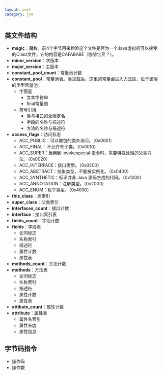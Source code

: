 ```yaml
---
layout: post
category: jvm
---
```


## 类文件结构

- **magic**：魔数。前4个字节用来检验这个文件是否为一个Java虚拟机可以接受的Class文件，它的内容是CAFABABE（咖啡宝贝？）。
- **minor_version**：次版本
- **major_version**：主版本
- **constant_pool_count**：常量池计数
- **constant_pool**：常量池表。类加载后，这里的常量会进入方法区，位于该类的类型常量池。
    - 字面量
        - 文本字符串
        - final常量值
    - 符号引用
        - 类与接口的全限定名
        - 字段的名称与描述符
        - 方法的名称与描述符
- **access_flags**：访问标志
    - ACC_PUBLIC：可以被包的类外访问。（0x0001）
    - ACC_FINAL：不允许有子类。（0x0010）
    - ACC_SUPER：当用到 invokespecial 指令时，需要特殊处理的父类方法。（0x0020）
    - ACC_INTERFACE：接口类型。（0x0200）
    - ACC_ABSTRACT：抽象类型，不能被实例化。（0x0400）
    - ACC_SYNTHETIC：标识并非 Java 源码生成的代码。（0x1000）
    - ACC_ANNOTATION：注解类型。（0x2000）
    - ACC_ENUM：枚举类型。（0x4000）
- **this_class**：类索引
- **super_class**：父类索引
- **interfaces_count**：接口计数
- **interface**：接口索引表
- **fields_count**：字段计数
- **fields**：字段表
    - 访问标志
    - 名称索引
    - 描述符
    - 属性计数
    - 属性表
- **methods_count**：方法计数
- **methods**：方法表
    - 访问标志
    - 名称索引
    - 描述符
    - 属性计数
    - 属性表
- **attibute_count**：属性计数
- **attribute**：属性表
    - 属性名索引
    - 属性长度
    - 属性信息

## 字节码指令

- 操作码
- 操作数
